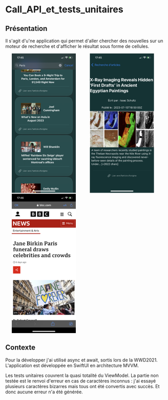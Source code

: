 # Call_API_et_tests_unitaires

## Présentation
Il s'agit d'u'ne application qui permet d'aller chercher des nouvelles sur un moteur de recherche et d'afficher le résultat sous forme de cellules.

<img src="https://github.com/Gdonzeau/Call_API_et_tests_unitaires/blob/main/CallAPI01.png" width="200" title= "image01" hspace="20"> <img src="https://github.com/Gdonzeau/Call_API_et_tests_unitaires/blob/main/CallAPI02.png" width="200" title= "image01" hspace="20"> <img src="https://github.com/Gdonzeau/Call_API_et_tests_unitaires/blob/main/CallAPI03.png" width="200" title= "image01" hspace="20">

## Contexte
Pour la développer j'ai utilisé async et await, sortis lors de la WWD2021. L'application est développée en SwiftUI en architecture MVVM.

Les tests unitaires couvrent la quasi totalité du ViewModel. La partie non testée est le renvoi d'erreur en cas de caractères inconnus : j'ai essayé plusieurs caractères bizarres mais tous ont été convertis avec succès. Et donc aucune erreur n'a été générée.


